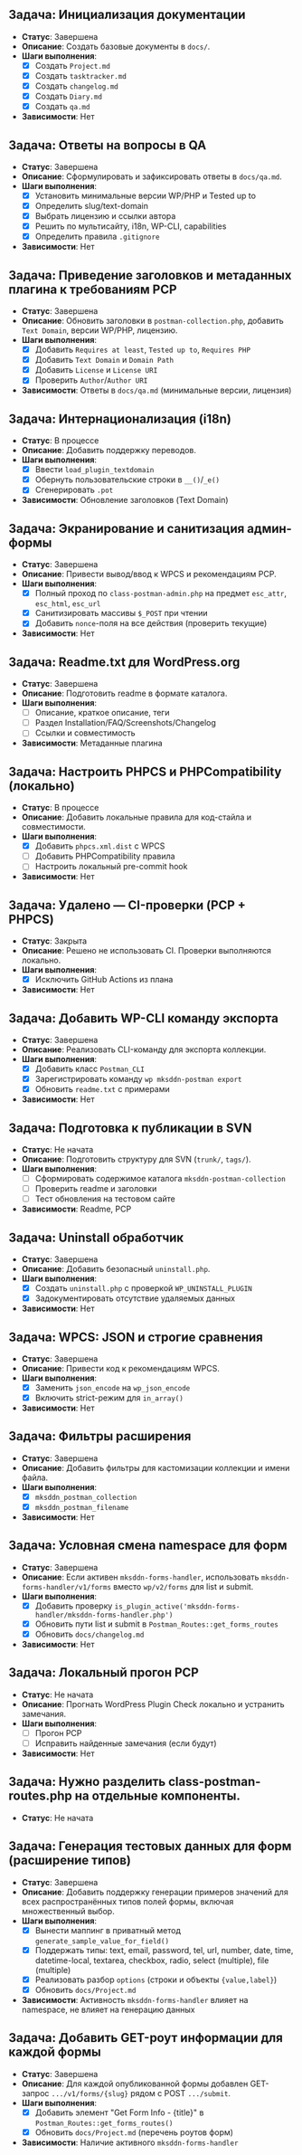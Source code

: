 <!--
@file: docs/tasktracker.md
@description: Трекер задач проекта MksDdn Postman Collection
@dependencies: docs/Project.md
@created: 2025-08-19
-->

## Задача: Инициализация документации
- **Статус**: Завершена
- **Описание**: Создать базовые документы в `docs/`.
- **Шаги выполнения**:
  - [x] Создать `Project.md`
  - [x] Создать `tasktracker.md`
  - [x] Создать `changelog.md`
  - [x] Создать `Diary.md`
  - [x] Создать `qa.md`
- **Зависимости**: Нет

## Задача: Ответы на вопросы в QA
- **Статус**: Завершена
- **Описание**: Сформулировать и зафиксировать ответы в `docs/qa.md`.
- **Шаги выполнения**:
  - [x] Установить минимальные версии WP/PHP и Tested up to
  - [x] Определить slug/text-domain
  - [x] Выбрать лицензию и ссылки автора
  - [x] Решить по мультисайту, i18n, WP-CLI, capabilities
  - [x] Определить правила `.gitignore`
- **Зависимости**: Нет

## Задача: Приведение заголовков и метаданных плагина к требованиям PCP
- **Статус**: Завершена
- **Описание**: Обновить заголовки в `postman-collection.php`, добавить `Text Domain`, версии WP/PHP, лицензию.
- **Шаги выполнения**:
  - [x] Добавить `Requires at least`, `Tested up to`, `Requires PHP`
  - [x] Добавить `Text Domain` и `Domain Path`
  - [x] Добавить `License` и `License URI`
  - [x] Проверить `Author`/`Author URI`
- **Зависимости**: Ответы в `docs/qa.md` (минимальные версии, лицензия)

## Задача: Интернационализация (i18n)
- **Статус**: В процессе
- **Описание**: Добавить поддержку переводов.
- **Шаги выполнения**:
  - [x] Ввести `load_plugin_textdomain`
  - [x] Обернуть пользовательские строки в `__()`/`_e()`
  - [x] Сгенерировать `.pot`
- **Зависимости**: Обновление заголовков (Text Domain)

## Задача: Экранирование и санитизация админ-формы
- **Статус**: Завершена
- **Описание**: Привести вывод/ввод к WPCS и рекомендациям PCP.
- **Шаги выполнения**:
  - [x] Полный проход по `class-postman-admin.php` на предмет `esc_attr`, `esc_html`, `esc_url`
  - [x] Санитизировать массивы `$_POST` при чтении
  - [x] Добавить `nonce`-поля на все действия (проверить текущие)
- **Зависимости**: Нет

## Задача: Readme.txt для WordPress.org
- **Статус**: Завершена
- **Описание**: Подготовить readme в формате каталога.
- **Шаги выполнения**:
  - [ ] Описание, краткое описание, теги
  - [ ] Раздел Installation/FAQ/Screenshots/Changelog
  - [ ] Ссылки и совместимость
- **Зависимости**: Метаданные плагина

## Задача: Настроить PHPCS и PHPCompatibility (локально)
- **Статус**: В процессе
- **Описание**: Добавить локальные правила для код-стайла и совместимости.
- **Шаги выполнения**:
  - [x] Добавить `phpcs.xml.dist` с WPCS
  - [ ] Добавить PHPCompatibility правила
  - [ ] Настроить локальный pre-commit hook
- **Зависимости**: Нет

## Задача: Удалено — CI-проверки (PCP + PHPCS)
- **Статус**: Закрыта
- **Описание**: Решено не использовать CI. Проверки выполняются локально.
- **Шаги выполнения**:
  - [x] Исключить GitHub Actions из плана
- **Зависимости**: Нет

## Задача: Добавить WP-CLI команду экспорта
- **Статус**: Завершена
- **Описание**: Реализовать CLI-команду для экспорта коллекции.
- **Шаги выполнения**:
  - [x] Добавить класс `Postman_CLI`
  - [x] Зарегистрировать команду `wp mksddn-postman export`
  - [x] Обновить `readme.txt` с примерами
- **Зависимости**: Нет

## Задача: Подготовка к публикации в SVN
- **Статус**: Не начата
- **Описание**: Подготовить структуру для SVN (`trunk/`, `tags/`).
- **Шаги выполнения**:
  - [ ] Сформировать содержимое каталога `mksddn-postman-collection`
  - [ ] Проверить readme и заголовки
  - [ ] Тест обновления на тестовом сайте
- **Зависимости**: Readme, PCP

## Задача: Uninstall обработчик
- **Статус**: Завершена
- **Описание**: Добавить безопасный `uninstall.php`.
- **Шаги выполнения**:
  - [x] Создать `uninstall.php` с проверкой `WP_UNINSTALL_PLUGIN`
  - [x] Задокументировать отсутствие удаляемых данных
- **Зависимости**: Нет

## Задача: WPCS: JSON и строгие сравнения
- **Статус**: Завершена
- **Описание**: Привести код к рекомендациям WPCS.
- **Шаги выполнения**:
  - [x] Заменить `json_encode` на `wp_json_encode`
  - [x] Включить strict-режим для `in_array()`
- **Зависимости**: Нет

## Задача: Фильтры расширения
- **Статус**: Завершена
- **Описание**: Добавить фильтры для кастомизации коллекции и имени файла.
- **Шаги выполнения**:
  - [x] `mksddn_postman_collection`
  - [x] `mksddn_postman_filename`
- **Зависимости**: Нет

## Задача: Условная смена namespace для форм
- **Статус**: Завершена
- **Описание**: Если активен `mksddn-forms-handler`, использовать `mksddn-forms-handler/v1/forms` вместо `wp/v2/forms` для list и submit.
- **Шаги выполнения**:
  - [x] Добавить проверку `is_plugin_active('mksddn-forms-handler/mksddn-forms-handler.php')`
  - [x] Обновить пути list и submit в `Postman_Routes::get_forms_routes`
  - [x] Обновить `docs/changelog.md`
- **Зависимости**: Нет

## Задача: Локальный прогон PCP
- **Статус**: Не начата
- **Описание**: Прогнать WordPress Plugin Check локально и устранить замечания.
- **Шаги выполнения**:
  - [ ] Прогон PCP
  - [ ] Исправить найденные замечания (если будут)
- **Зависимости**: Нет

## Задача: Нужно разделить class-postman-routes.php на отдельные компоненты.
- **Статус**: Не начата

## Задача: Генерация тестовых данных для форм (расширение типов)
- **Статус**: Завершена
- **Описание**: Добавить поддержку генерации примеров значений для всех распространённых типов полей формы, включая множественный выбор.
- **Шаги выполнения**:
  - [x] Вынести маппинг в приватный метод `generate_sample_value_for_field()`
  - [x] Поддержать типы: text, email, password, tel, url, number, date, time, datetime-local, textarea, checkbox, radio, select (multiple), file (multiple)
  - [x] Реализовать разбор `options` (строки и объекты `{value,label}`)
  - [x] Обновить `docs/Project.md`
- **Зависимости**: Активность `mksddn-forms-handler` влияет на namespace, не влияет на генерацию данных

## Задача: Добавить GET-роут информации для каждой формы
- **Статус**: Завершена
- **Описание**: Для каждой опубликованной формы добавлен GET-запрос `.../v1/forms/{slug}` рядом с POST `.../submit`.
- **Шаги выполнения**:
  - [x] Добавить элемент "Get Form Info - {title}" в `Postman_Routes::get_forms_routes()`
  - [x] Обновить `docs/Project.md` (перечень роутов форм)
- **Зависимости**: Наличие активного `mksddn-forms-handler`